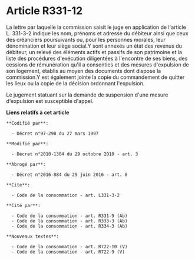 # Article R331-12

La lettre par laquelle la commission saisit le juge en application de l'article L. 331-3-2 indique les nom, prénoms et
adresse du débiteur ainsi que ceux des créanciers poursuivants ou, pour les personnes morales, leur dénomination et leur
siège social.Y sont annexés un état des revenus du débiteur, un relevé des éléments actifs et passifs de son patrimoine et la
liste des procédures d'exécution diligentées à l'encontre de ses biens, des cessions de rémunération qu'il a consenties et
des mesures d'expulsion de son logement, établis au moyen des documents dont dispose la commission.Y est également jointe la
copie du commandement de quitter les lieux ou la copie de la décision ordonnant l'expulsion. 

Le jugement statuant sur la demande de suspension d'une mesure d'expulsion est susceptible d'appel.

**Liens relatifs à cet article**

	**Codifié par**:

	  - Décret n°97-298 du 27 mars 1997

	**Modifié par**:

	  - Décret n°2010-1304 du 29 octobre 2010 - art. 3

	**Abrogé par**:

	  - Décret n°2016-884 du 29 juin 2016 - art. 8

	**Cite**:

	  - Code de la consommation - art. L331-3-2

	**Cité par**:

	  - Code de la consommation - art. R331-9 (Ab)
	  - Code de la consommation - art. R333-3 (Ab)
	  - Code de la consommation - art. R334-3 (Ab)

	**Nouveaux textes**:

	  - Code de la consommation - art. R722-10 (V)
	  - Code de la consommation - art. R722-9 (V)

